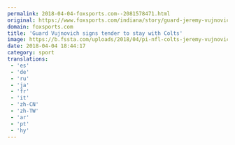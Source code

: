 ```yaml
---
permalink: 2018-04-04-foxsports.com--2081578471.html
original: https://www.foxsports.com/indiana/story/guard-jeremy-vujnovich-signs-tender-to-stay-with-indianapolis-colts-040418
domain: foxsports.com
title: 'Guard Vujnovich signs tender to stay with Colts'
image: https://b.fssta.com/uploads/2018/04/pi-nfl-colts-jeremy-vujnovich-121017.vresize.1200.630.high.60.jpg
date: 2018-04-04 18:44:17
category: sport
translations: 
 - 'es'
 - 'de'
 - 'ru'
 - 'ja'
 - 'fr'
 - 'it'
 - 'zh-CN'
 - 'zh-TW'
 - 'ar'
 - 'pt'
 - 'hy'
---
```


